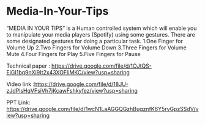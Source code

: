 # Media-In-Your-Tips
“MEDIA IN YOUR TIPS” is a Human controlled system which will enable you to manipulate your media players (Spotify) using some gestures.
There are some designated gestures for doing a particular task. 
1.One Finger for Volume Up
2.Two Fingers for Volume Down
3.Three Fingers for Volume Mute
4.Four Fingers for Play
5.Five Fingers for Pause

Technical paper : https://drive.google.com/file/d/1OJtQS-EiGI1bq9nXi9It2x43XOFIiMKC/view?usp=sharing

Video link :https://drive.google.com/file/d/18JU-zJdPlsHqVFsiVh7jKcawFshkyfez/view?usp=sharing

PPT Link: https://drive.google.com/file/d/1wcN1LaAGGQGzhBugznfK6Y5rvGpzSSdV/view?usp=sharing
